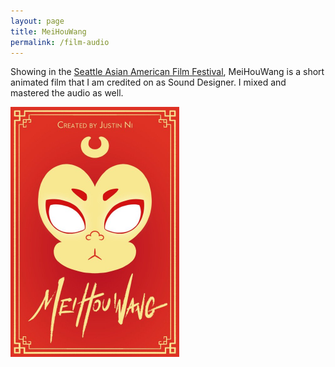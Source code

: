 ```yaml
---
layout: page
title: MeiHouWang
permalink: /film-audio
---
```


Showing in the [Seattle Asian American Film Festival](https://saaff2023.eventive.org/films/mei-hou-wang-63bbaa893ba06b0037f34cf2), MeiHouWang is a short animated film that I am credited on as Sound Designer. I mixed and mastered the audio as well.

<img src="MeiHouWangPoster.png" width="270" height="400" alt="MeiHouWang Poster" class="center"> 